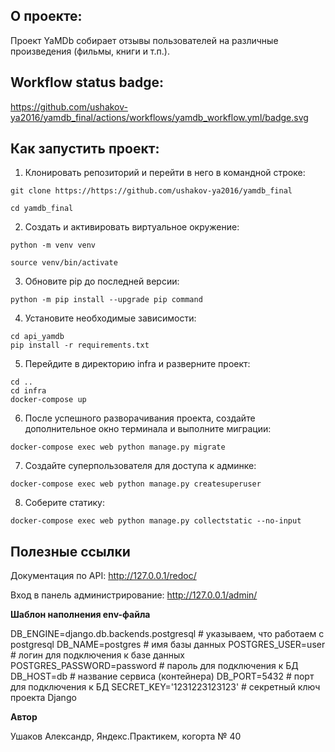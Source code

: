 **О проекте:**
----------

Проект YaMDb собирает отзывы пользователей на различные произведения (фильмы, книги и т.п.).


**Workflow status badge:**
----------

https://github.com/ushakov-ya2016/yamdb_final/actions/workflows/yamdb_workflow.yml/badge.svg


**Как запустить проект:**
----------

1. Клонировать репозиторий и перейти в него в командной строке:
```
git clone https://https://github.com/ushakov-ya2016/yamdb_final
```
```
cd yamdb_final
```
2. Cоздать и активировать виртуальное окружение:
```
python -m venv venv
```
```
source venv/bin/activate
```
3. Обновите pip до последней версии:
```
python -m pip install --upgrade pip command
```
4. Установите необходимые зависимости:
```
cd api_yamdb
pip install -r requirements.txt
```
5. Перейдите в директорию infra и разверните проект:
```
cd ..
cd infra
docker-compose up
```
6. После успешного разворачивания проекта, создайте дополнительное окно терминала и выполните миграции:
```
docker-compose exec web python manage.py migrate
```
7. Создайте суперпользователя для доступа к админке:
```
docker-compose exec web python manage.py createsuperuser
```
8. Соберите статику:
```
docker-compose exec web python manage.py collectstatic --no-input
```

**Полезные ссылки**
----------

Документация по API: http://127.0.0.1/redoc/

Вход в панель администрирование: http://127.0.0.1/admin/

**Шаблон наполнения env-файла**

DB_ENGINE=django.db.backends.postgresql # указываем, что работаем с postgresql
DB_NAME=postgres # имя базы данных
POSTGRES_USER=user # логин для подключения к базе данных
POSTGRES_PASSWORD=password # пароль для подключения к БД
DB_HOST=db # название сервиса (контейнера)
DB_PORT=5432 # порт для подключения к БД
SECRET_KEY='1231223123123' # секретный ключ проекта Django

**Автор**

Ушаков Александр, Яндекс.Практикем, когорта № 40
